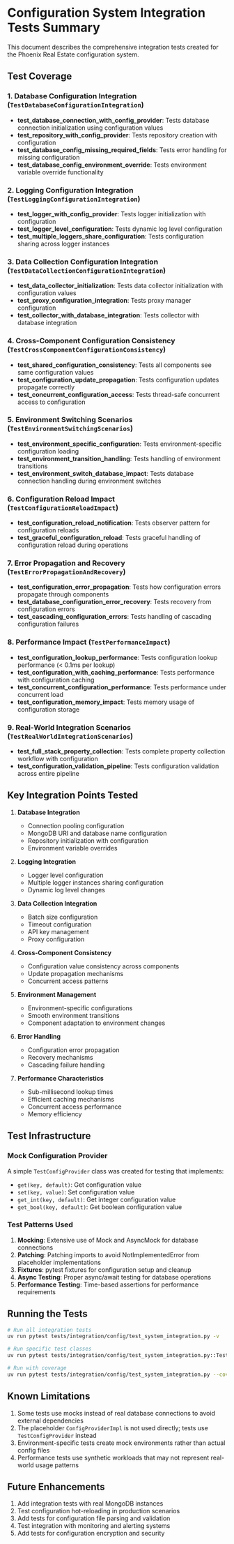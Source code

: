 # Configuration System Integration Tests Summary

This document describes the comprehensive integration tests created for the Phoenix Real Estate configuration system.

## Test Coverage

### 1. Database Configuration Integration (`TestDatabaseConfigurationIntegration`)
- **test_database_connection_with_config_provider**: Tests database connection initialization using configuration values
- **test_repository_with_config_provider**: Tests repository creation with configuration
- **test_database_config_missing_required_fields**: Tests error handling for missing configuration
- **test_database_config_environment_override**: Tests environment variable override functionality

### 2. Logging Configuration Integration (`TestLoggingConfigurationIntegration`)
- **test_logger_with_config_provider**: Tests logger initialization with configuration
- **test_logger_level_configuration**: Tests dynamic log level configuration
- **test_multiple_loggers_share_configuration**: Tests configuration sharing across logger instances

### 3. Data Collection Configuration Integration (`TestDataCollectionConfigurationIntegration`)
- **test_data_collector_initialization**: Tests data collector initialization with configuration values
- **test_proxy_configuration_integration**: Tests proxy manager configuration
- **test_collector_with_database_integration**: Tests collector with database integration

### 4. Cross-Component Configuration Consistency (`TestCrossComponentConfigurationConsistency`)
- **test_shared_configuration_consistency**: Tests all components see same configuration values
- **test_configuration_update_propagation**: Tests configuration updates propagate correctly
- **test_concurrent_configuration_access**: Tests thread-safe concurrent access to configuration

### 5. Environment Switching Scenarios (`TestEnvironmentSwitchingScenarios`)
- **test_environment_specific_configuration**: Tests environment-specific configuration loading
- **test_environment_transition_handling**: Tests handling of environment transitions
- **test_environment_switch_database_impact**: Tests database connection handling during environment switches

### 6. Configuration Reload Impact (`TestConfigurationReloadImpact`)
- **test_configuration_reload_notification**: Tests observer pattern for configuration reloads
- **test_graceful_configuration_reload**: Tests graceful handling of configuration reload during operations

### 7. Error Propagation and Recovery (`TestErrorPropagationAndRecovery`)
- **test_configuration_error_propagation**: Tests how configuration errors propagate through components
- **test_database_configuration_error_recovery**: Tests recovery from configuration errors
- **test_cascading_configuration_errors**: Tests handling of cascading configuration failures

### 8. Performance Impact (`TestPerformanceImpact`)
- **test_configuration_lookup_performance**: Tests configuration lookup performance (< 0.1ms per lookup)
- **test_configuration_with_caching_performance**: Tests performance with configuration caching
- **test_concurrent_configuration_performance**: Tests performance under concurrent load
- **test_configuration_memory_impact**: Tests memory usage of configuration storage

### 9. Real-World Integration Scenarios (`TestRealWorldIntegrationScenarios`)
- **test_full_stack_property_collection**: Tests complete property collection workflow with configuration
- **test_configuration_validation_pipeline**: Tests configuration validation across entire pipeline

## Key Integration Points Tested

1. **Database Integration**
   - Connection pooling configuration
   - MongoDB URI and database name configuration
   - Repository initialization with configuration
   - Environment variable overrides

2. **Logging Integration**
   - Logger level configuration
   - Multiple logger instances sharing configuration
   - Dynamic log level changes

3. **Data Collection Integration**
   - Batch size configuration
   - Timeout configuration
   - API key management
   - Proxy configuration

4. **Cross-Component Consistency**
   - Configuration value consistency across components
   - Update propagation mechanisms
   - Concurrent access patterns

5. **Environment Management**
   - Environment-specific configurations
   - Smooth environment transitions
   - Component adaptation to environment changes

6. **Error Handling**
   - Configuration error propagation
   - Recovery mechanisms
   - Cascading failure handling

7. **Performance Characteristics**
   - Sub-millisecond lookup times
   - Efficient caching mechanisms
   - Concurrent access performance
   - Memory efficiency

## Test Infrastructure

### Mock Configuration Provider
A simple `TestConfigProvider` class was created for testing that implements:
- `get(key, default)`: Get configuration value
- `set(key, value)`: Set configuration value
- `get_int(key, default)`: Get integer configuration value
- `get_bool(key, default)`: Get boolean configuration value

### Test Patterns Used
1. **Mocking**: Extensive use of Mock and AsyncMock for database connections
2. **Patching**: Patching imports to avoid NotImplementedError from placeholder implementations
3. **Fixtures**: pytest fixtures for configuration setup and cleanup
4. **Async Testing**: Proper async/await testing for database operations
5. **Performance Testing**: Time-based assertions for performance requirements

## Running the Tests

```bash
# Run all integration tests
uv run pytest tests/integration/config/test_system_integration.py -v

# Run specific test classes
uv run pytest tests/integration/config/test_system_integration.py::TestLoggingConfigurationIntegration -v

# Run with coverage
uv run pytest tests/integration/config/test_system_integration.py --cov=phoenix_real_estate.foundation.config -v
```

## Known Limitations

1. Some tests use mocks instead of real database connections to avoid external dependencies
2. The placeholder `ConfigProviderImpl` is not used directly; tests use `TestConfigProvider` instead
3. Environment-specific tests create mock environments rather than actual config files
4. Performance tests use synthetic workloads that may not represent real-world usage patterns

## Future Enhancements

1. Add integration tests with real MongoDB instances
2. Test configuration hot-reloading in production scenarios
3. Add tests for configuration file parsing and validation
4. Test integration with monitoring and alerting systems
5. Add tests for configuration encryption and security